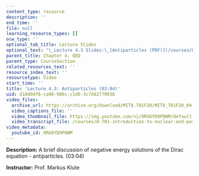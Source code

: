 ```yaml
---
content_type: resource
description: ''
end_time: ''
file: null
learning_resource_types: []
ocw_type: ''
optional_tab_title: Lecture Slides
optional_text: "\_Lecture 4.3 Slides:\_[Antiparticles (PDF)](/courses/8-701-introduction-to-nuclear-and-particle-physics-fall-2020/resources/mit8_701f20_lec4-3)"
parent_title: Chapter 4. QED
parent_type: CourseSection
related_resources_text: ''
resource_index_text: ''
resourcetype: Video
start_time: ''
title: 'Lecture 4.3: Antiparticles (03:04)'
uid: d10d04f6-ca96-986c-c1d0-3c7482770936
video_files:
  archive_url: https://archive.org/download/MIT8.701F20/MIT8_701F20_04-03_Antiparticles_300k.mp4
  video_captions_file: ''
  video_thumbnail_file: https://img.youtube.com/vi/ORG6YD9P8WM/default.jpg
  video_transcript_file: /courses/8-701-introduction-to-nuclear-and-particle-physics-fall-2020/aab5954e3d20f108718249d6b501bf94_ORG6YD9P8WM.pdf
video_metadata:
  youtube_id: ORG6YD9P8WM
---
```


**Description:** A brief discussion of negative energy solutions of the Dirac equation - antiparticles. (03:04)

**Instructor:** Prof. Markus Klute

